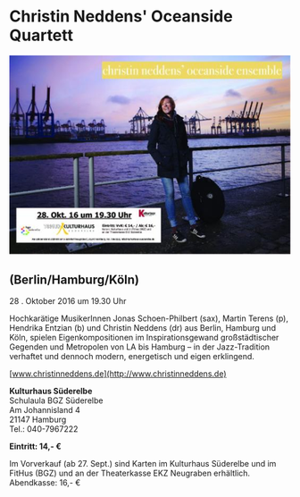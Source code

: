 # Christin Neddens' Oceanside Quartett

![](/img/wsb_532x375_Plakat_a4.jpg)

## (Berlin/Hamburg/Köln)

28 . Oktober 2016 um 19.30 Uhr

Hochkarätige MusikerInnen Jonas Schoen-Philbert (sax), Martin Terens
(p), Hendrika Entzian (b) und Christin Neddens (dr) aus Berlin, Hamburg
und Köln, spielen Eigenkompositionen im Inspirationsgewand
großstädtischer Gegenden und Metropolen von LA bis Hamburg – in der
Jazz-Tradition verhaftet und dennoch modern, energetisch und eigen
erklingend.

[www.christinneddens.de](http://www.christinneddens.de)

**Kulturhaus Süderelbe**  
Schulaula BGZ Süderelbe  
Am Johannisland 4  
21147 Hamburg  
Tel.: 040-7967222  

**Eintritt: 14,- €**

Im Vorverkauf (ab 27. Sept.) sind Karten im Kulturhaus Süderelbe und im
FitHus (BGZ) und an der Theaterkasse EKZ Neugraben erhältlich.
Abendkasse: 16,- €
